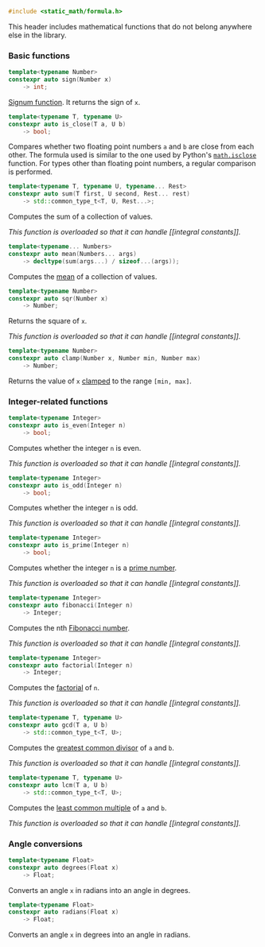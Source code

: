 ```cpp
#include <static_math/formula.h>
```

This header includes mathematical functions that do not belong anywhere else in the library.

### Basic functions

```cpp
template<typename Number>
constexpr auto sign(Number x)
    -> int;
```

[Signum function](https://en.wikipedia.org/wiki/Sign_function). It returns the sign of `x`.

```cpp
template<typename T, typename U>
constexpr auto is_close(T a, U b)
    -> bool;
```

Compares whether two floating point numbers `a` and `b` are close from each other. The formula used is similar to the one used by Python's [`math.isclose`](https://docs.python.org/3/library/math.html#math.isclose) function. For types other than floating point numbers, a regular comparison is performed.

```cpp
template<typename T, typename U, typename... Rest>
constexpr auto sum(T first, U second, Rest... rest)
    -> std::common_type_t<T, U, Rest...>;
```

Computes the sum of a collection of values.

*This function is overloaded so that it can handle [[integral constants]].*

```cpp
template<typename... Numbers>
constexpr auto mean(Numbers... args)
    -> decltype(sum(args...) / sizeof...(args));
```

Computes the [mean](https://en.wikipedia.org/wiki/Mean) of a collection of values.

```cpp
template<typename Number>
constexpr auto sqr(Number x)
    -> Number;
```

Returns the square of `x`.

*This function is overloaded so that it can handle [[integral constants]].*

```cpp
template<typename Number>
constexpr auto clamp(Number x, Number min, Number max)
    -> Number;
```

Returns the value of `x` [clamped](https://en.wikipedia.org/wiki/Clamping_%28graphics%29) to the range `[min, max]`.

### Integer-related functions

```cpp
template<typename Integer>
constexpr auto is_even(Integer n)
    -> bool;
```

Computes whether the integer `n` is even.

*This function is overloaded so that it can handle [[integral constants]].*

```cpp
template<typename Integer>
constexpr auto is_odd(Integer n)
    -> bool;
```

Computes whether the integer `n` is odd.

*This function is overloaded so that it can handle [[integral constants]].*

```cpp
template<typename Integer>
constexpr auto is_prime(Integer n)
    -> bool;
```

Computes whether the integer `n` is a [prime number](https://en.wikipedia.org/wiki/Prime_number).

*This function is overloaded so that it can handle [[integral constants]].*

```cpp
template<typename Integer>
constexpr auto fibonacci(Integer n)
    -> Integer;
```

Computes the nth [Fibonacci number](https://en.wikipedia.org/wiki/Fibonacci_number).

*This function is overloaded so that it can handle [[integral constants]].*

```cpp
template<typename Integer>
constexpr auto factorial(Integer n)
    -> Integer;
```

Computes the [factorial](https://en.wikipedia.org/wiki/Factorial) of `n`.

*This function is overloaded so that it can handle [[integral constants]].*

```cpp
template<typename T, typename U>
constexpr auto gcd(T a, U b)
    -> std::common_type_t<T, U>;
```

Computes the [greatest common divisor](https://en.wikipedia.org/wiki/Greatest_common_divisor) of `a` and `b`.

*This function is overloaded so that it can handle [[integral constants]].*

```cpp
template<typename T, typename U>
constexpr auto lcm(T a, U b)
    -> std::common_type_t<T, U>;
```

Computes the [least common multiple](https://en.wikipedia.org/wiki/Least_common_multiple) of `a` and `b`.

*This function is overloaded so that it can handle [[integral constants]].*

### Angle conversions

```cpp
template<typename Float>
constexpr auto degrees(Float x)
    -> Float;
```

Converts an angle `x` in radians into an angle in degrees.

```cpp
template<typename Float>
constexpr auto radians(Float x)
    -> Float;
```

Converts an angle `x` in degrees into an angle in radians.
